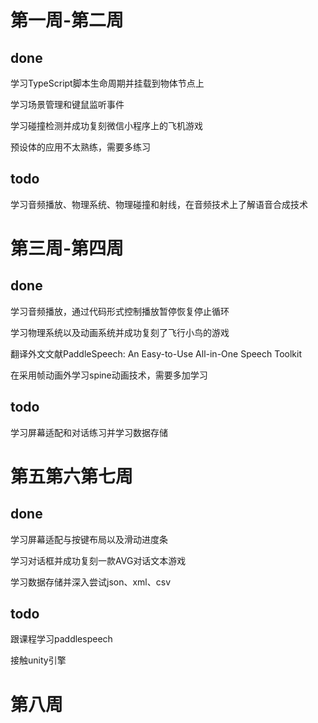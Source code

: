 # 第一周-第二周
## done
学习TypeScript脚本生命周期并挂载到物体节点上

学习场景管理和键鼠监听事件

学习碰撞检测并成功复刻微信小程序上的飞机游戏

预设体的应用不太熟练，需要多练习

## todo
学习音频播放、物理系统、物理碰撞和射线，在音频技术上了解语音合成技术

# 第三周-第四周
## done
学习音频播放，通过代码形式控制播放暂停恢复停止循环

学习物理系统以及动画系统并成功复刻了飞行小鸟的游戏

翻译外文文献PaddleSpeech: An Easy-to-Use All-in-One Speech Toolkit

在采用帧动画外学习spine动画技术，需要多加学习

## todo
学习屏幕适配和对话练习并学习数据存储

# 第五第六第七周
## done
学习屏幕适配与按键布局以及滑动进度条

学习对话框并成功复刻一款AVG对话文本游戏

学习数据存储并深入尝试json、xml、csv

## todo
跟课程学习paddlespeech

接触unity引擎

# 第八周
